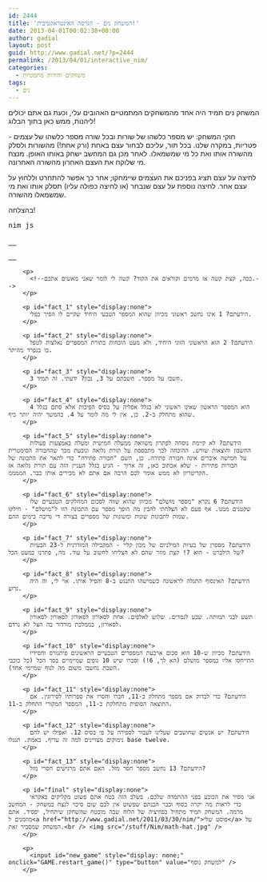 ```yaml
---
id: 2444
title: 'המשחק נים - הגרסה האינטראקטיבית!'
date: 2013-04-01T00:02:38+00:00
author: gadial
layout: post
guid: http://www.gadial.net/?p=2444
permalink: /2013/04/01/interactive_nim/
categories:
  - משחקים וחידות מתמטיות
tags:
  - נים
---
```

המשחק נים תמיד היה אחד מהמשחקים המתמטיים האהובים עלי, וכעת גם אתם יכולים ליהנות, ממש כאן בתוך הבלוג!

חוקי המשחק: יש מספר כלשהו של שורות ובכל שורה מספר כלשהו של עצמים - פטריות, במקרה שלנו. בכל תור, עליכם לבחור עצם באחת (ורק אחת!) מהשורות ולסלק מהשורה אותו ואת כל מי שמשמאלו. לאחר מכן גם המחשב ישחק באותו האופן. מנצח מי שלוקח את העצם האחרון מהשורה האחרונה.

לחיצה על עצם תציג בפניכם את העצמים שיימחקו; אחר כך אפשר להתחרט וללחוץ על עצם אחר. לחיצה נוספת על עצם שנבחר (או לחיצה כפולה עליו) תסלק אותו ואת מי שמשמאלו מהשורה.

בהצלחה!

<pre class="brush: coldfusion; title: ; notranslate" title="">nim_js</pre>

<table id="board" style="width: auto; border: 0;">
</table>

<table id="msg_table" style="border: 0;">
  <tr>
    <td>
      <img id="speaker_image" alt="" />
    </td>
  </tr>
  
  <tr>
    <td>
      <p id="speaker_text">
        </td> </tr> </tbody> </table> 
        
        <p>
          <!--ככה, קצת קשה אז מרמים וקוראים את הקוד? קשה לי לומר שאני מאשים אתכם.-->
        </p>
        
        <p id="fact_1" style="display:none">
          הידעתם? 1 אינו נחשב ראשוני מכיוון שהוא המספר הטבעי היחיד שקיים לו הפיך כפלי.
        </p>
        
        <p id="fact_2" style="display:none">
          הידעתם? 2 הוא הראשוני הזוגי היחיד, ולא מעט הוכחות בתורת המספרים נאלצות לטפל בו בנפרד מהיתר.
        </p>
        
        <p id="fact_3" style="display:none">
          חשבו על מספר. חשבתם על 3, נכון? ידעתי. זה תמיד 3.
        </p>
        
        <p id="fact_4" style="display:none">
          4 הוא המספר הראשון שאינו ראשוני לא בגלל אפליה על בסיס הפיכות אלא סתם בגלל שהוא מתחלק ב-2. כן, אין לי מה לומר על 4. בהמשך יהיה יותר כיף.
        </p>
        
        <p id="fact_5" style="display:none">
          הידעתם? לא קיימת נוסחה לפתרון משוואה ממעלה חמישית ומעלה באמצעות פעולות החשבון והוצאות שורש. ההוכחה לכך מתבססת על תורת גלואה ונובעת מכך שהחבורה הסימטרית על חמישה איברים אינה חבורה פתירה. כן, השם "חבורה פתירה" כדי לתאר את התכונה של חבורות פתירות - שלא אכתוב כאן, זה ארוך - הגיע בגלל העניין הזה עם תורת גלואה אז הקריטריון לא ממש אומר לכם הרבה אם אתם לא מכירים אותו כבר. הממממ.
        </p>
        
        <p id="fact_6" style="display:none">
          הידעתם? 6 נקרא "מספר מושלם" מכיוון שהוא שווה לסכום המחלקים הטבעיים שלו שקטנים ממנו. אף פעם לא הצלחתי להבין מה הופך מספר עם התכונה הזו ל"מושלם" - חילקו שמות לתכונות שונות ומשונות של מספרים בצורה די נדיבה בימים ההם.
        </p>
        
        <p id="fact_7" style="display:none">
          הידעתם? מספרן של בעיות המילניום של מכון קליי - המקבילה המודרנית ל-23 הבעיות של הילברט - הוא 7! קצת מוזר שהם לא הצליחו לחשוב על עוד. מה, פתרנו כמעט הכל?
        </p>
        
        <p id="fact_8" style="display:none">
          הידעתם? האינסוף התגלה לראשונה כשמישהו התנגש ב-8 והפיל אותו. אוי לי, זה היה גרוע.
        </p>
        
        <p id="fact_9" style="display:none">
          תשע לבני תמותה. שבע לגמדים. שלוש לאלפים. אחת לסאורון לסאורון לסאורון לסאורון לסאורון, בממלכת מורדור בה הצל לא נרדם.
        </p>
        
        <p id="fact_10" style="display:none">
          הידעתם? מכיוון ש-10 הוא סכום ארבעת המספרים הטבעיים הראשונים פיתגורס וחסידיו התייחסו אליו כמספר מושלם (הא לך, 6!) וסברו שיש 10 גופים שמיימיים בסך הכל (כל כוכבי השבת נחשבו משום מה לגוף שמיימי אחד).
        </p>
        
        <p id="fact_11" style="display:none">
          הידעתם? כדי לבדוק אם מספר מתחלק ב-11, חברו וחסרו את ספרותיו לסירוגין. אם התוצאה הסופית מתחלקת ב-11, המספר המקורי התחלק ב-11.
        </p>
        
        <p id="fact_12" style="display:none">
          הידעתם? יש אנשים שחושבים שעלינו לעבור לספירה על פי בסיס 12. ואפילו יש להם נימוקים מצויינים למה זה עדיף. באמת. תגגלו base twelve.
        </p>
        
        <p id="fact_13" style="display:none">
          הידעתם? 13 נחשב מספר חסר מזל. האם אתם מרגישים חסרי מזל?
        </p>
        
        <p id="final" style="display:none">
          אני מסיר את הכובע בפני ההתמדה שלכם. בשלב הזה בטח אתם פשוט מקליקים באקראי כדי לראות מה יקרה בסוף וכבר הבנתם שפשוט אין לכם שום סיכוי לנצח במשחק - המחשב מרמה. המשחק תמיד מתחיל בפוזיציה של הלוח שבה מובטח שהשחקן שיתחיל, יפסיד. אתם מוזמנים ל<a href="http://www.gadial.net/2011/03/30/nim/">פוסט שלי</a> על המשחק שמסביר זאת.<br /> <img src="/stuff/Nim/math-hat.jpg" />
        </p>
        
        <p>
          <input id="new_game" style="display: none;" onclick="GAME.restart_game()" type="button" value="למשחק נוסף" />
        </p>